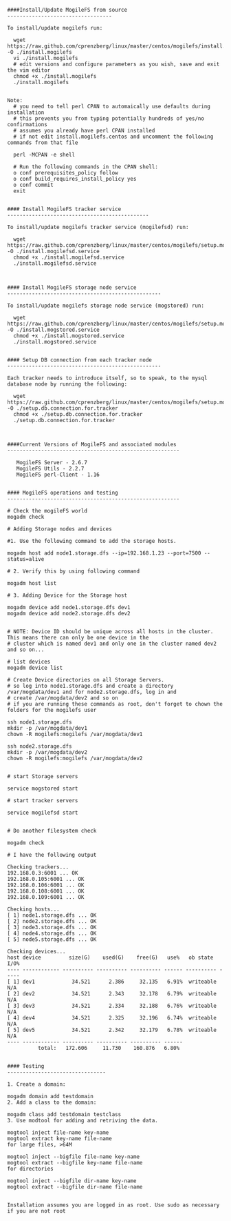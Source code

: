     ####Install/Update MogileFS from source
    ----------------------------------
    
    To install/update mogilefs run:
    
      wget https://raw.github.com/cprenzberg/linux/master/centos/mogilefs/install.mogilefs.centos -O ./install.mogilefs  
      vi ./install.mogilefs     
      # edit versions and configure parameters as you wish, save and exit the vim editor   
      chmod +x ./install.mogilefs     
      ./install.mogilefs     
      
      
    Note:   
      # you need to tell perl CPAN to automaically use defaults during installation   
      # this prevents you from typing potentially hundreds of yes/no confirmations   
      # assumes you already have perl CPAN installed   
      # if not edit install.mogilefs.centos and uncomment the following commands from that file   
      
      perl -MCPAN -e shell    
      
      # Run the following commands in the CPAN shell:   
      o conf prerequisites_policy follow   
      o conf build_requires_install_policy yes   
      o conf commit   
      exit    
      
      
    #### Install MogileFS tracker service 
    ----------------------------------------------
    
    To install/update mogilefs tracker service (mogilefsd) run:
    
      wget https://raw.github.com/cprenzberg/linux/master/centos/mogilefs/setup.mogilefsd.service.centos -O ./install.mogilefsd.service   
      chmod +x ./install.mogilefsd.service  
      ./install.mogilefsd.service   
      
      
      
    #### Install MogileFS storage node service 
    --------------------------------------------------
    
    To install/update mogilefs storage node service (mogstored) run:
    
      wget https://raw.github.com/cprenzberg/linux/master/centos/mogilefs/setup.mogstored.service.centos -O ./install.mogstored.service   
      chmod +x ./install.mogstored.service   
      ./install.mogstored.service   
      
      
    #### Setup DB connection from each tracker node
    --------------------------------------------------
    
    Each tracker needs to introduce itself, so to speak, to the mysql database node by running the following:   
    
      wget https://raw.github.com/cprenzberg/linux/master/centos/mogilefs/setup.mogilefsd.db.connection -O ./setup.db.connection.for.tracker    
      chmod +x ./setup.db.connection.for.tracker    
      ./setup.db.connection.for.tracker    
      
    
    
    ####Current Versions of MogileFS and associated modules
    --------------------------------------------------------
    
       MogileFS Server - 2.6.7    
       MogileFS Utils - 2.2.7    
       MogileFS perl-Client - 1.16  
   
   
    #### MogileFS operations and testing
    --------------------------------------------------------
    
    # Check the mogileFS world   
    mogadm check   

    # Adding Storage nodes and devices   

    #1. Use the following command to add the storage hosts.   
    
    mogadm host add node1.storage.dfs --ip=192.168.1.23 --port=7500 --status=alive   
    
    # 2. Verify this by using following command    
    
    mogadm host list    
    
    # 3. Adding Device for the Storage host     
    
    mogadm device add node1.storage.dfs dev1   
    mogadm device add node2.storage.dfs dev2   

    
    # NOTE: Device ID should be unique across all hosts in the cluster. This means there can only be one device in the    
    # cluster which is named dev1 and only one in the cluster named dev2 and so on...   
    
    # list devices   
    mogadm device list   
    
    # Create Device directories on all Storage Servers.    
    # so log into node1.storage.dfs and create a directory /var/mogdata/dev1 and for node2.storage.dfs, log in and    
    # create /var/mogdata/dev2 and so on    
    # if you are running these commands as root, don't forget to chown the folders for the mogilefs user    
    
    ssh node1.storage.dfs    
    mkdir -p /var/mogdata/dev1    
    chown -R mogilefs:mogilefs /var/mogdata/dev1    
    
    ssh node2.storage.dfs    
    mkdir -p /var/mogdata/dev2    
    chown -R mogilefs:mogilefs /var/mogdata/dev2    
    
    
    # start Storage servers     
    
    service mogstored start
    
    # start tracker servers
    
    service mogilefsd start
    
    
    # Do another filesystem check 
    
    mogadm check
    
    # I have the following output
    
    Checking trackers...
    192.168.0.3:6001 ... OK   
    192.168.0.105:6001 ... OK   
    192.168.0.106:6001 ... OK   
    192.168.0.108:6001 ... OK   
    192.168.0.109:6001 ... OK   

    Checking hosts...
    [ 1] node1.storage.dfs ... OK   
    [ 2] node2.storage.dfs ... OK   
    [ 3] node3.storage.dfs ... OK   
    [ 4] node4.storage.dfs ... OK   
    [ 5] node5.storage.dfs ... OK   

    Checking devices...    
    host device         size(G)    used(G)    free(G)   use%   ob state   I/O%   
    ---- ------------ ---------- ---------- ---------- ------ ---------- -----   
    [ 1] dev1            34.521      2.386     32.135   6.91%  writeable   N/A   
    [ 2] dev2            34.521      2.343     32.178   6.79%  writeable   N/A   
    [ 3] dev3            34.521      2.334     32.188   6.76%  writeable   N/A   
    [ 4] dev4            34.521      2.325     32.196   6.74%  writeable   N/A   
    [ 5] dev5            34.521      2.342     32.179   6.78%  writeable   N/A   
    ---- ------------ ---------- ---------- ---------- ------   
              total:   172.606     11.730    160.876   6.80%    

    
    #### Testing
    --------------------------------
    
    1. Create a domain:
    
    mogadm domain add testdomain
    2. Add a class to the domain:
    
    mogadm class add testdomain testclass
    3. Use modtool for adding and retriving the data.
    
    mogtool inject file-name key-name
    mogtool extract key-name file-name
    for large files, >64M
    
    mogtool inject --bigfile file-name key-name
    mogtool extract --bigfile key-name file-name
    for directories
    
    mogtool inject --bigfile dir-name key-name
    mogtool extract --bigfile dir-name file-name 


    Installation assumes you are logged in as root. Use sudo as necessary if you are not root
